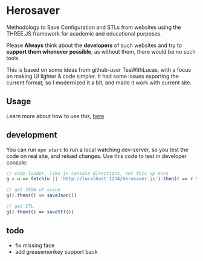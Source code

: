 # Herosaver

Methodology to Save Configuration and STLs from websites using the THREE.JS framework for academic and educational purposes.

Please **Always** think about the **developers** of such websites and try to **support them whenever possible**, as without them, there would be no such tools.

This is based on some ideas from github-user TeaWithLucas, with a focus on making UI lighter & code simpler. It had some issues exporting the current format, so I modernized it a bit, and made it work with current site.


## Usage

Learn more about how to use this, [here](https://notnullgames.github.io/Herosaver/)

## development

You can run `npm start` to run a local watching dev-server, so you test the code on real site, and reload changes. Use this code to test in developer console:

```js
// code-loader, like in console directions, set this up once
g = u => fetch(u || 'http://localhost:1234/herosaver.js').then(r => r.text()).then(eval)

// get JSON of scene
g().then(() => saveJson())

// get STL
g().then(() => saveStl())
```

## todo

- fix missing face
- add greasemonkey support back